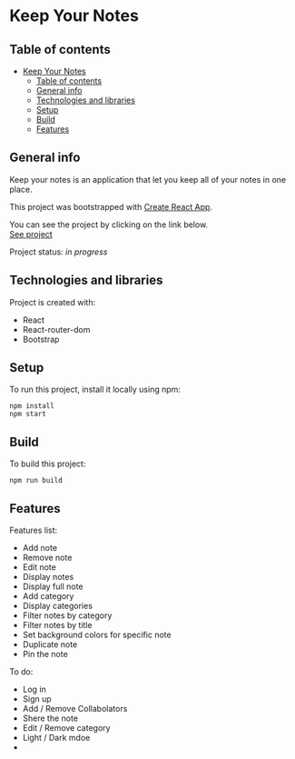 # Keep Your Notes

## Table of contents

- [Keep Your Notes](#keep-your-notes)
  - [Table of contents](#table-of-contents)
  - [General info](#general-info)
  - [Technologies and libraries](#technologies-and-libraries)
  - [Setup](#setup)
  - [Build](#build)
  - [Features](#features)

## General info

Keep your notes is an application that let you keep all of your notes in one place.

This project was bootstrapped with [Create React App](https://github.com/facebook/create-react-app).

You can see the project by clicking on the link below.\
[See project](https://karol-wolski.github.io/KeepYourNotes/)

Project status: _in progress_

## Technologies and libraries

Project is created with:

- React
- React-router-dom
- Bootstrap

## Setup

To run this project, install it locally using npm:

```
npm install
npm start
```

## Build

To build this project:

```
npm run build
```

## Features

Features list:

- Add note
- Remove note
- Edit note
- Display notes
- Display full note
- Add category
- Display categories
- Filter notes by category
- Filter notes by title
- Set background colors for specific note
- Duplicate note
- Pin the note

To do:
- Log in
- Sign up
- Add / Remove Collabolators
- Shere the note
- Edit / Remove category
- Light / Dark mdoe
- 
